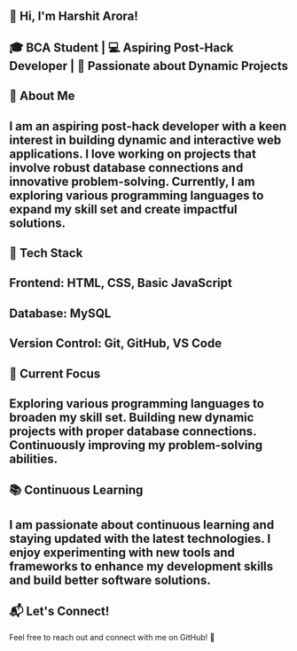 👋 Hi, I'm Harshit Arora!
--
🎓 BCA Student | 💻 Aspiring Post-Hack Developer | 🚀 Passionate about Dynamic Projects
--
🌟 About Me
--
I am an aspiring post-hack developer with a keen interest in building dynamic and interactive web applications. I love working on projects that involve robust database connections and innovative problem-solving. Currently, I am exploring various programming languages to expand my skill set and create impactful solutions.
--
🚀 Tech Stack
--
Frontend: HTML, CSS, Basic JavaScript
--
Database: MySQL
--
Version Control: Git, GitHub, VS Code
--
📌 Current Focus
--
Exploring various programming languages to broaden my skill set.
Building new dynamic projects with proper database connections.
Continuously improving my problem-solving abilities.
--
📚 Continuous Learning
--
I am passionate about continuous learning and staying updated with the latest technologies. I enjoy experimenting with new tools and frameworks to enhance my development skills and build better software solutions.
--
📬 Let's Connect!
--
Feel free to reach out and connect with me on GitHub! 🚀
